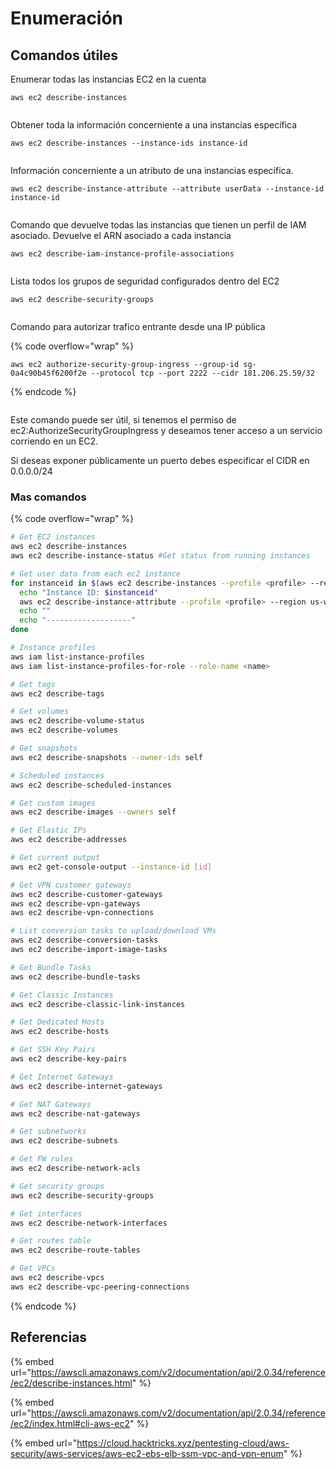 # Enumeración

## Comandos útiles

Enumerar todas las instancias EC2 en la cuenta

```
aws ec2 describe-instances
```

<figure><img src="../../.gitbook/assets/image (1) (1).png" alt=""><figcaption></figcaption></figure>



Obtener toda la información concerniente a una instancias específica

```
aws ec2 describe-instances --instance-ids instance-id
```

<figure><img src="../../.gitbook/assets/image (6) (3).png" alt=""><figcaption></figcaption></figure>

Información concerniente a un atributo de una instancias específica.

```
aws ec2 describe-instance-attribute --attribute userData --instance-id instance-id
```

<figure><img src="../../.gitbook/assets/image (9).png" alt=""><figcaption></figcaption></figure>

Comando que devuelve todas las instancias que tienen un perfil de IAM asociado. Devuelve el ARN asociado a cada instancia

```
aws ec2 describe-iam-instance-profile-associations
```

<figure><img src="../../.gitbook/assets/image (22).png" alt=""><figcaption></figcaption></figure>

Lista todos los grupos de seguridad configurados dentro del EC2

```
aws ec2 describe-security-groups
```

<figure><img src="../../.gitbook/assets/image (4) (1).png" alt=""><figcaption></figcaption></figure>

Comando para autorizar trafico entrante desde una IP pública

{% code overflow="wrap" %}
```
aws ec2 authorize-security-group-ingress --group-id sg- 0a4c90b45f6200f2e --protocol tcp --port 2222 --cidr 181.206.25.59/32
```
{% endcode %}

<figure><img src="../../.gitbook/assets/image (2) (7).png" alt=""><figcaption></figcaption></figure>

Este comando puede ser útil, si tenemos el permiso de ec2:AuthorizeSecurityGroupIngress y deseamos tener acceso a un servicio corriendo en un EC2.

Si deseas exponer públicamente un puerto debes especificar el CIDR en 0.0.0.0/24

### Mas comandos

{% code overflow="wrap" %}
```bash
# Get EC2 instances
aws ec2 describe-instances
aws ec2 describe-instance-status #Get status from running instances

# Get user data from each ec2 instance
for instanceid in $(aws ec2 describe-instances --profile <profile> --region us-west-2 | grep -Eo '"i-[a-zA-Z0-9]+' | tr -d '"'); do
  echo "Instance ID: $instanceid"
  aws ec2 describe-instance-attribute --profile <profile> --region us-west-2 --instance-id "$instanceid" --attribute userData | jq ".UserData.Value" | tr -d '"' | base64 -d
  echo ""
  echo "-------------------"
done

# Instance profiles
aws iam list-instance-profiles
aws iam list-instance-profiles-for-role --role-name <name>

# Get tags
aws ec2 describe-tags

# Get volumes
aws ec2 describe-volume-status
aws ec2 describe-volumes

# Get snapshots
aws ec2 describe-snapshots --owner-ids self

# Scheduled instances
aws ec2 describe-scheduled-instances

# Get custom images
aws ec2 describe-images --owners self 

# Get Elastic IPs
aws ec2 describe-addresses

# Get current output
aws ec2 get-console-output --instance-id [id]

# Get VPN customer gateways
aws ec2 describe-customer-gateways
aws ec2 describe-vpn-gateways
aws ec2 describe-vpn-connections 

# List conversion tasks to upload/download VMs
aws ec2 describe-conversion-tasks
aws ec2 describe-import-image-tasks

# Get Bundle Tasks
aws ec2 describe-bundle-tasks

# Get Classic Instances
aws ec2 describe-classic-link-instances

# Get Dedicated Hosts
aws ec2 describe-hosts

# Get SSH Key Pairs
aws ec2 describe-key-pairs

# Get Internet Gateways
aws ec2 describe-internet-gateways

# Get NAT Gateways
aws ec2 describe-nat-gateways 

# Get subnetworks
aws ec2 describe-subnets

# Get FW rules
aws ec2 describe-network-acls

# Get security groups
aws ec2 describe-security-groups

# Get interfaces
aws ec2 describe-network-interfaces

# Get routes table
aws ec2 describe-route-tables

# Get VPCs
aws ec2 describe-vpcs 
aws ec2 describe-vpc-peering-connections
```
{% endcode %}

## Referencias

{% embed url="https://awscli.amazonaws.com/v2/documentation/api/2.0.34/reference/ec2/describe-instances.html" %}

{% embed url="https://awscli.amazonaws.com/v2/documentation/api/2.0.34/reference/ec2/index.html#cli-aws-ec2" %}

{% embed url="https://cloud.hacktricks.xyz/pentesting-cloud/aws-security/aws-services/aws-ec2-ebs-elb-ssm-vpc-and-vpn-enum" %}

